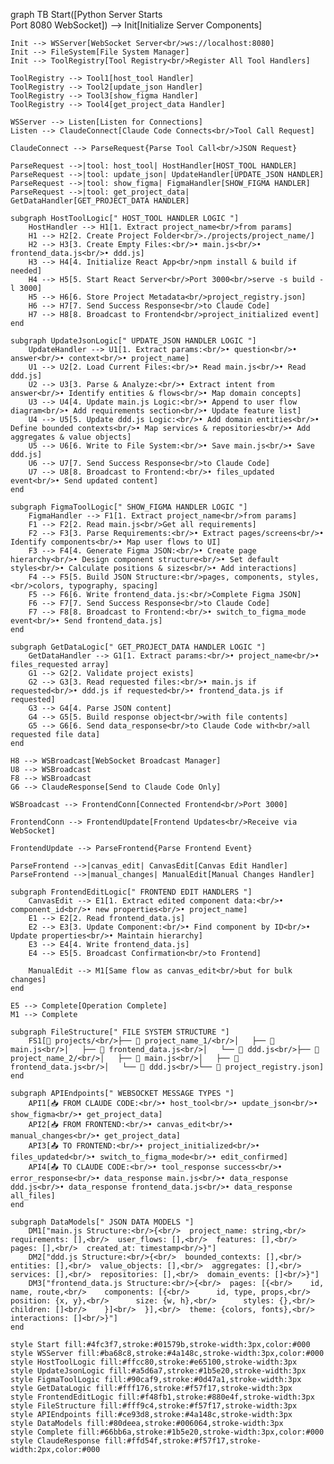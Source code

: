 graph TB
    Start([Python Server Starts<br/>Port 8080 WebSocket]) --> Init[Initialize Server Components]
    
    Init --> WSServer[WebSocket Server<br/>ws://localhost:8080]
    Init --> FileSystem[File System Manager]
    Init --> ToolRegistry[Tool Registry<br/>Register All Tool Handlers]
    
    ToolRegistry --> Tool1[host_tool Handler]
    ToolRegistry --> Tool2[update_json Handler]
    ToolRegistry --> Tool3[show_figma Handler]
    ToolRegistry --> Tool4[get_project_data Handler]
    
    WSServer --> Listen[Listen for Connections]
    Listen --> ClaudeConnect[Claude Code Connects<br/>Tool Call Request]
    
    ClaudeConnect --> ParseRequest{Parse Tool Call<br/>JSON Request}
    
    ParseRequest -->|tool: host_tool| HostHandler[HOST_TOOL HANDLER]
    ParseRequest -->|tool: update_json| UpdateHandler[UPDATE_JSON HANDLER]
    ParseRequest -->|tool: show_figma| FigmaHandler[SHOW_FIGMA HANDLER]
    ParseRequest -->|tool: get_project_data| GetDataHandler[GET_PROJECT_DATA HANDLER]
    
    subgraph HostToolLogic[" HOST_TOOL HANDLER LOGIC "]
        HostHandler --> H1[1. Extract project_name<br/>from params]
        H1 --> H2[2. Create Project Folder<br/>./projects/project_name/]
        H2 --> H3[3. Create Empty Files:<br/>• main.js<br/>• frontend_data.js<br/>• ddd.js]
        H3 --> H4[4. Initialize React App<br/>npm install & build if needed]
        H4 --> H5[5. Start React Server<br/>Port 3000<br/>serve -s build -l 3000]
        H5 --> H6[6. Store Project Metadata<br/>project_registry.json]
        H6 --> H7[7. Send Success Response<br/>to Claude Code]
        H7 --> H8[8. Broadcast to Frontend<br/>project_initialized event]
    end
    
    subgraph UpdateJsonLogic[" UPDATE_JSON HANDLER LOGIC "]
        UpdateHandler --> U1[1. Extract params:<br/>• question<br/>• answer<br/>• context<br/>• project_name]
        U1 --> U2[2. Load Current Files:<br/>• Read main.js<br/>• Read ddd.js]
        U2 --> U3[3. Parse & Analyze:<br/>• Extract intent from answer<br/>• Identify entities & flows<br/>• Map domain concepts]
        U3 --> U4[4. Update main.js Logic:<br/>• Append to user flow diagram<br/>• Add requirements section<br/>• Update feature list]
        U4 --> U5[5. Update ddd.js Logic:<br/>• Add domain entities<br/>• Define bounded contexts<br/>• Map services & repositories<br/>• Add aggregates & value objects]
        U5 --> U6[6. Write to File System:<br/>• Save main.js<br/>• Save ddd.js]
        U6 --> U7[7. Send Success Response<br/>to Claude Code]
        U7 --> U8[8. Broadcast to Frontend:<br/>• files_updated event<br/>• Send updated content]
    end
    
    subgraph FigmaToolLogic[" SHOW_FIGMA HANDLER LOGIC "]
        FigmaHandler --> F1[1. Extract project_name<br/>from params]
        F1 --> F2[2. Read main.js<br/>Get all requirements]
        F2 --> F3[3. Parse Requirements:<br/>• Extract pages/screens<br/>• Identify components<br/>• Map user flows to UI]
        F3 --> F4[4. Generate Figma JSON:<br/>• Create page hierarchy<br/>• Design component structure<br/>• Set default styles<br/>• Calculate positions & sizes<br/>• Add interactions]
        F4 --> F5[5. Build JSON Structure:<br/>pages, components, styles,<br/>colors, typography, spacing]
        F5 --> F6[6. Write frontend_data.js:<br/>Complete Figma JSON]
        F6 --> F7[7. Send Success Response<br/>to Claude Code]
        F7 --> F8[8. Broadcast to Frontend:<br/>• switch_to_figma_mode event<br/>• Send frontend_data.js]
    end
    
    subgraph GetDataLogic[" GET_PROJECT_DATA HANDLER LOGIC "]
        GetDataHandler --> G1[1. Extract params:<br/>• project_name<br/>• files_requested array]
        G1 --> G2[2. Validate project exists]
        G2 --> G3[3. Read requested files:<br/>• main.js if requested<br/>• ddd.js if requested<br/>• frontend_data.js if requested]
        G3 --> G4[4. Parse JSON content]
        G4 --> G5[5. Build response object<br/>with file contents]
        G5 --> G6[6. Send data_response<br/>to Claude Code with<br/>all requested file data]
    end
    
    H8 --> WSBroadcast[WebSocket Broadcast Manager]
    U8 --> WSBroadcast
    F8 --> WSBroadcast
    G6 --> ClaudeResponse[Send to Claude Code Only]
    
    WSBroadcast --> FrontendConn[Connected Frontend<br/>Port 3000]
    
    FrontendConn --> FrontendUpdate[Frontend Updates<br/>Receive via WebSocket]
    
    FrontendUpdate --> ParseFrontend{Parse Frontend Event}
    
    ParseFrontend -->|canvas_edit| CanvasEdit[Canvas Edit Handler]
    ParseFrontend -->|manual_changes| ManualEdit[Manual Changes Handler]
    
    subgraph FrontendEditLogic[" FRONTEND EDIT HANDLERS "]
        CanvasEdit --> E1[1. Extract edited component data:<br/>• component_id<br/>• new properties<br/>• project_name]
        E1 --> E2[2. Read frontend_data.js]
        E2 --> E3[3. Update Component:<br/>• Find component by ID<br/>• Update properties<br/>• Maintain hierarchy]
        E3 --> E4[4. Write frontend_data.js]
        E4 --> E5[5. Broadcast Confirmation<br/>to Frontend]
        
        ManualEdit --> M1[Same flow as canvas_edit<br/>but for bulk changes]
    end
    
    E5 --> Complete[Operation Complete]
    M1 --> Complete
    
    subgraph FileStructure[" FILE SYSTEM STRUCTURE "]
        FS1[📁 projects/<br/>├── 📁 project_name_1/<br/>│   ├── 📄 main.js<br/>│   ├── 📄 frontend_data.js<br/>│   └── 📄 ddd.js<br/>├── 📁 project_name_2/<br/>│   ├── 📄 main.js<br/>│   ├── 📄 frontend_data.js<br/>│   └── 📄 ddd.js<br/>└── 📄 project_registry.json]
    end
    
    subgraph APIEndpoints[" WEBSOCKET MESSAGE TYPES "]
        API1[📥 FROM CLAUDE CODE:<br/>• host_tool<br/>• update_json<br/>• show_figma<br/>• get_project_data]
        API2[📥 FROM FRONTEND:<br/>• canvas_edit<br/>• manual_changes<br/>• get_project_data]
        API3[📤 TO FRONTEND:<br/>• project_initialized<br/>• files_updated<br/>• switch_to_figma_mode<br/>• edit_confirmed]
        API4[📤 TO CLAUDE CODE:<br/>• tool_response success<br/>• error_response<br/>• data_response main.js<br/>• data_response ddd.js<br/>• data_response frontend_data.js<br/>• data_response all_files]
    end
    
    subgraph DataModels[" JSON DATA MODELS "]
        DM1["main.js Structure:<br/>{<br/>  project_name: string,<br/>  requirements: [],<br/>  user_flows: [],<br/>  features: [],<br/>  pages: [],<br/>  created_at: timestamp<br/>}"]
        DM2["ddd.js Structure:<br/>{<br/>  bounded_contexts: [],<br/>  entities: [],<br/>  value_objects: [],<br/>  aggregates: [],<br/>  services: [],<br/>  repositories: [],<br/>  domain_events: []<br/>}"]
        DM3["frontend_data.js Structure:<br/>{<br/>  pages: [{<br/>    id, name, route,<br/>    components: [{<br/>      id, type, props,<br/>      position: {x, y},<br/>      size: {w, h},<br/>      styles: {},<br/>      children: []<br/>    }]<br/>  }],<br/>  theme: {colors, fonts},<br/>  interactions: []<br/>}"]
    end
    
    style Start fill:#4fc3f7,stroke:#01579b,stroke-width:3px,color:#000
    style WSServer fill:#ba68c8,stroke:#4a148c,stroke-width:3px,color:#000
    style HostToolLogic fill:#ffcc80,stroke:#e65100,stroke-width:3px
    style UpdateJsonLogic fill:#a5d6a7,stroke:#1b5e20,stroke-width:3px
    style FigmaToolLogic fill:#90caf9,stroke:#0d47a1,stroke-width:3px
    style GetDataLogic fill:#fff176,stroke:#f57f17,stroke-width:3px
    style FrontendEditLogic fill:#f48fb1,stroke:#880e4f,stroke-width:3px
    style FileStructure fill:#fff9c4,stroke:#f57f17,stroke-width:3px
    style APIEndpoints fill:#ce93d8,stroke:#4a148c,stroke-width:3px
    style DataModels fill:#80deea,stroke:#006064,stroke-width:3px
    style Complete fill:#66bb6a,stroke:#1b5e20,stroke-width:3px,color:#000
    style ClaudeResponse fill:#ffd54f,stroke:#f57f17,stroke-width:2px,color:#000